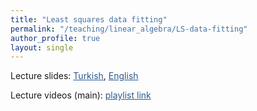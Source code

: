 ```yaml
---
title: "Least squares data fitting"
permalink: "/teaching/linear_algebra/LS-data-fitting"
author_profile: true
layout: single
---
```


Lecture slides: <a href="https://sirmatel.github.io/assets/files/linear_algebra/LS-veri-uydurma.pdf" style="color: #2d5a8c">Turkish</a>, <a href="https://stanford.edu/class/engr108/lectures/13-ls-fitting.pdf" style="color: #2d5a8c">English</a>

Lecture videos (main): <a href="https://www.youtube.com/playlist?list=PLrj5Wewrq33YtcFJbchy_8jemTRnNf4m0" style="color: #2d5a8c">playlist link</a>
